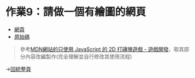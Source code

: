 # 作業9：請做一個有繪圖的網頁

- [網頁](https://peterwang0329.github.io/wp/hw9/index.html)
- [原始碼](https://github.com/peterwang0329/wp/tree/master/hw9)

>參考[MDN網站的只使用 JavaScript 的 2D 打磚塊遊戲 - 遊戲開發](https://developer.mozilla.org/zh-TW/docs/Games/Tutorials/2D_Breakout_game_pure_JavaScript)，取其部分內容改編製作(完全理解並自行修改其使用流程)


→[回統整頁](https://peterwang0329.github.io/wp/index.html)